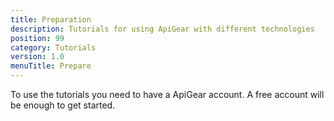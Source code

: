 ```yaml
---
title: Preparation
description: Tutorials for using ApiGear with different technologies
position: 99
category: Tutorials
version: 1.0
menuTitle: Prepare
---
```


To use the tutorials you need to have a ApiGear account. A free account will be enough to get started.
